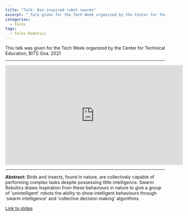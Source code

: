 ```yaml
---
title: "Talk: Bio-inspired robot swarms"
excerpt: "_Talk given for the Tech Week organized by the Center for Technical Education, BITS Goa, 2021_"
categories:
  - Talks
tags:
  - Talks Robotics
---
```


This talk was given for the Tech Week organized by the Center for Technical Education, BITS Goa. 2021

---


<iframe width="560" height="315" src="https://www.youtube.com/embed/HZjE_zC4Yek?controls=0&amp;showinfo=1" title="YouTube video player" frameborder="0" allowfullscreen></iframe>

---

**Abstract:** Birds and insects, found in nature, are collectively capable of performing complex tasks despite possessing little intelligence. Swarm Robotics draws inspiration from these behaviours in nature to give a group of 'unintelligent' robots the ability to show intelligent behaviours through 'swarm intelligence' and 'collective decision making' algorithms

[Link to slides](https://docs.google.com/presentation/d/15PFdrtJCzW2723CXReMHW8stsH-x746a7D1Lk_EU9L4/edit#slide=id.p)
